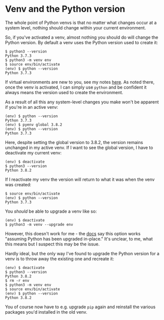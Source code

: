 Venv and the Python version
===========================

The whole point of Python venvs is that no matter what changes occur at a system level, nothing should change within your current environment.

So, if you've activated a venv, almost nothing you should do will change the Python version. By default a venv uses the Python version used to create it:

    $ python3 --version
    Python 3.7.3
    $ python3 -m venv env
    $ source env/bin/activate
    (env) $ python --version
    Python 3.7.3

If virtual environments are new to you, see my notes [here](python-venv.md). As noted there, once the venv is activated, I can simply use `python` and be confident it always means the version used to create the environment.

As a result of all this any system-level changes you make won't be apparent if you're in an active venv:

    (env) $ python --version
    Python 3.7.3
    (env) $ pyenv global 3.8.2
    (env) $ python --version
    Python 3.7.3

Here, despite setting the global version to 3.8.2, the version remains unchanged in my active venv. If I want to see the global version, I have to deactivate my current venv:

    (env) $ deactivate
    $ python3 --version
    Python 3.8.2

If I reactivate my venv the version will return to what it was when the venv was created:

    $ source env/bin/activate
    (env) $ python --version
    Python 3.7.3

You _should_ be able to upgrade a venv like so:

    (env) $ deactivate
    $ python3 -m venv --upgrade env

However, this doesn't work for me - the [docs](https://docs.python.org/3/library/venv.html#creating-virtual-environments) say this option works "assuming Python has been upgraded in-place." It's unclear, to me, what this means but I suspect this may be the issue.

Hardly ideal, but the only way I've found to upgrade the Python version for a venv is to throw away the existing one and recreate it:

    (env) $ deactivate
    $ python3 --version
    Python 3.8.2
    $ rm -r env
    $ python3 -m venv env
    $ source env/bin/activate
    (env) $ python --version
    Python 3.8.2

You of course now have to e.g. upgrade `pip` again and reinstall the various packages you'd installed in the old venv.
